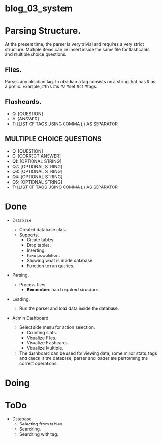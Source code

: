 # blog_03_system

# Parsing Structure.
At the present time, the parser is very trivial and requires a very strict structure.
Multiple items can be insert inside the same file for flashcards and multiple choice questions.

## Files.
Parses any obsidian tag.
In obsidian a tag consists on a string that has # as a prefix.
Example, #this #is #a #set #of #tags.

## Flashcards.
- Q: [QUESTION]
- A: [ANSWER]
- T: [LIST OF TAGS USING COMMA (,) AS SEPARATOR

## MULTIPLE CHOICE QUESTIONS
- Q: [QUESTION]
- C: [CORRECT ANSWER]
- Q1: [OPTIONAL STRING]
- Q2: [OPTIONAL STRING]
- Q3: [OPTIONAL STRING]
- Q4: [OPTIONAL STRING]
- Q5: [OPTIONAL STRING]
- T: [LIST OF TAGS USING COMMA (,) AS SEPARATOR

# Done
- Database
    - Created database class.
    - Supports.
        - Create tables.
        - Drop tables.
        - Inserting.
        - Fake population.
        - Showing what is inside database.
        - Function to run queries.
- Parsing.
    - Process files.
        - **Remember**: hard required structure.
- Loading.
    - Run the parser and load data inside the database.

- Admin Dashboard.
    - Select side menu for action selection.
        - Counting stats.
        - Visualize Files.
        - Visualize Flashcards.
        - Visualize Multiple.
    - The dashboard can be used for viewing data, some minor stats, tags and check if the database, parser and loader are performing the correct operations.

# Doing

# ToDo
- Database.
  - Selecting from tables.
  - Searching.
  - Searching with tag.

